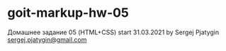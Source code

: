 ﻿# goit-markup-hw-05

Домашнее задание 05 (HTML+CSS)
start 31.03.2021
by Sergej Pjatygin
sergej.pjatygin@gmail.com

